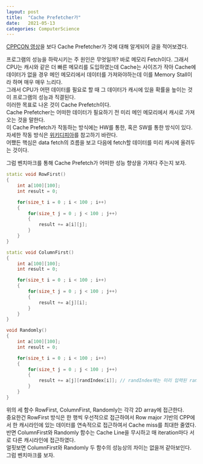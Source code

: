 ```yaml
---
layout: post
title:  "Cache Prefetcher가"
date:   2021-05-13
categories: ComputerScience
---
```


[CPPCON 영상](https://youtu.be/BP6NxVxDQIs)을 보다 Cache Prefetcher가 것에 대해 알게되어 글을 적어보겠다.     

프로그램의 성능을 하락시키는 주 원인은 무엇일까? 바로 메모리 Fetch이다. 그래서 CPU는 캐시와 같은 더 빠른 메모리를 도입하였는데 Cache는 사이즈가 작아 Cache에 데이터가 없을 경우 메인 메모리에서 데이터를 가져와야하는데 이를 Memory Stall이라 하며 매우 매우 느리다.       
그래서 CPU가 어떤 데이터를 필요로 할 때 그 데이터가 캐시에 있을 확률을 높이는 것이 프로그램의 성능과 직결된다.       
이러한 목표로 나온 것이 Cache Prefetch이다.       
Cache Prefetcher는 어떠한 데이터가 필요하기 전 미리 메인 메모리에서 캐시로 가져오는 것을 말한다.     
이 Cache Prefetch가 작동하는 방식에는 HW를 통한, 혹은 SW를 통한 방식이 있다.       
자세한 작동 방식은 [위키디피아](https://en.wikipedia.org/wiki/Cache_prefetching#Hardware_vs._software_cache_prefetching)를 참고하기 바란다.    
어쨌든 핵심은 data fetch의 흐름을 보고 다음에 fetch할 데이터를 미리 캐시에 올려두는 것이다.     

그럼 벤치마크를 통해 Cache Prefetch가 어떠한 성능 향상을 가져다 주는지 보자.     

```c++
static void RowFirst() 
{
    int a[100][100];
    int result = 0;

    for(size_t i = 0 ; i < 100 ; i++)
    {
        for(size_t j = 0 ; j < 100 ; j++)
        {
            result += a[i][j];
        }
    }
}

static void ColumnFirst() 
{
    int a[100][100];
    int result = 0;

    for(size_t i = 0 ; i < 100 ; i++)
    {
        for(size_t j = 0 ; j < 100 ; j++)
        {
            result += a[j][i];
        }
    }
}

void Randomly() 
{
    int a[100][100];
    int result = 0;

    for(size_t i = 0 ; i < 100 ; i++)
    {
        for(size_t j = 0 ; j < 100 ; j++)
        {
            result += a[j][randIndex[i]]; // randIndex에는 미리 입력된 random number가 저장되어 있다.
        }
    }
}
```

위의 세 함수 RowFirst, ColumnFirst, Randomly는 각각 2D array에 접근한다.         
중요한건 RowFirst 방식은 한 행씩 우선적으로 접근하여서 Row major 기반의 CPP에서 한 캐시라인에 있는 데이터를 연속적으로 접근하여서 Cache miss를 최대한 줄였다.       
반면 ColumnFirst와 Randomly 함수는 Cache Line을 무시하고 매 iteration마다 서로 다른 캐시라인에 접근하였다.     
얼핏보면 ColumnFirst와 Randomly 두 함수의 성능상의 차이는 없을꺼 같아보인다.    
그럼 벤치마크를 보자.       
